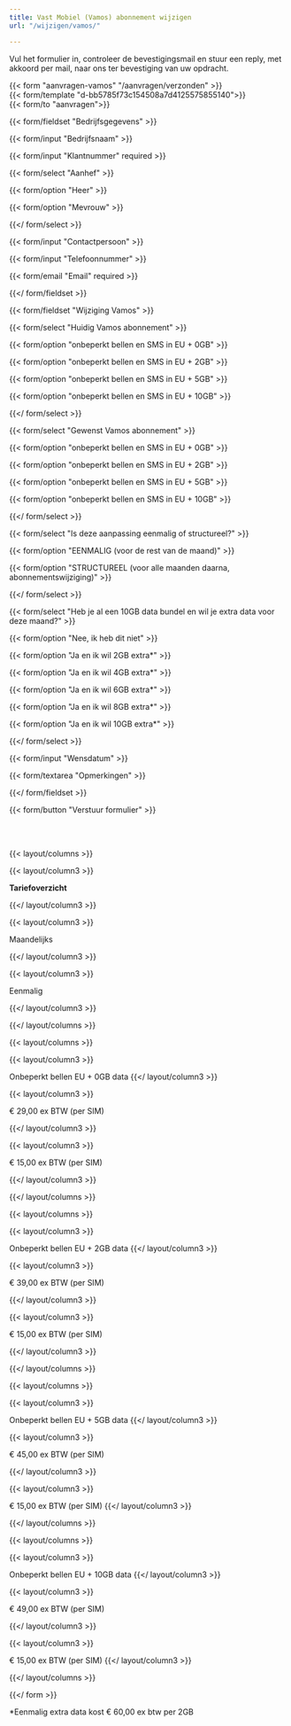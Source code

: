 ```yaml
---
title: Vast Mobiel (Vamos) abonnement wijzigen
url: "/wijzigen/vamos/"

---
```

Vul het formulier in, controleer de bevestigingsmail en stuur een reply, met akkoord per mail, naar ons ter bevestiging van uw opdracht.

{{< form "aanvragen-vamos" "/aanvragen/verzonden" >}}  
{{< form/template "d-bb5785f73c154508a7d4125575855140">}}  
{{< form/to "aanvragen">}}

{{< form/fieldset "Bedrijfsgegevens" >}}

{{< form/input "Bedrijfsnaam" >}}

{{< form/input "Klantnummer" required >}}

{{< form/select "Aanhef" >}}

{{< form/option "Heer" >}}

{{< form/option "Mevrouw" >}}

{{</ form/select >}}

{{< form/input "Contactpersoon" >}}

{{< form/input "Telefoonnummer" >}}

{{< form/email "Email" required >}}

{{</ form/fieldset >}}


{{< form/fieldset "Wijziging Vamos" >}}

{{< form/select "Huidig Vamos abonnement" >}}

{{< form/option "onbeperkt bellen en SMS in EU + 0GB" >}}

{{< form/option "onbeperkt bellen en SMS in EU + 2GB" >}}

{{< form/option "onbeperkt bellen en SMS in EU + 5GB" >}}

{{< form/option "onbeperkt bellen en SMS in EU + 10GB" >}}


{{</ form/select >}}

{{< form/select "Gewenst Vamos abonnement" >}}

{{< form/option "onbeperkt bellen en SMS in EU + 0GB" >}}

{{< form/option "onbeperkt bellen en SMS in EU + 2GB" >}}

{{< form/option "onbeperkt bellen en SMS in EU + 5GB" >}}

{{< form/option "onbeperkt bellen en SMS in EU + 10GB" >}}

{{</ form/select >}}

{{< form/select "Is deze aanpassing eenmalig of structureel?" >}}

{{< form/option "EENMALIG (voor de rest van de maand)" >}}

{{< form/option "STRUCTUREEL (voor alle maanden daarna, abonnementswijziging)" >}}

{{</ form/select >}}

{{< form/select "Heb je al een 10GB data bundel en wil je extra data voor deze maand?" >}}

{{< form/option "Nee, ik heb dit niet" >}}

{{< form/option "Ja en ik wil 2GB extra*" >}}

{{< form/option "Ja en ik wil 4GB extra*" >}}

{{< form/option "Ja en ik wil 6GB extra*" >}}

{{< form/option "Ja en ik wil 8GB extra*" >}}

{{< form/option "Ja en ik wil 10GB extra*" >}}

{{</ form/select >}}


{{< form/input "Wensdatum" >}}

{{< form/textarea "Opmerkingen" >}}

{{</ form/fieldset >}}

{{< form/button "Verstuur formulier" >}}

<br><br>

{{< layout/columns >}}

{{< layout/column3 >}}

**Tariefoverzicht**

{{</ layout/column3 >}}

{{< layout/column3 >}}

Maandelijks

{{</ layout/column3 >}}

{{< layout/column3 >}}

Eenmalig

{{</ layout/column3 >}}

{{</ layout/columns >}}

{{< layout/columns >}}

{{< layout/column3 >}}

Onbeperkt bellen EU + 0GB data
{{</ layout/column3 >}}

{{< layout/column3 >}}

€ 29,00 ex BTW (per SIM)

{{</ layout/column3 >}}

{{< layout/column3 >}}

€ 15,00 ex BTW (per SIM)

{{</ layout/column3 >}}

{{</ layout/columns >}}

{{< layout/columns >}}

{{< layout/column3 >}}

Onbeperkt bellen EU + 2GB data
{{</ layout/column3 >}}

{{< layout/column3 >}}

€ 39,00 ex BTW (per SIM)

{{</ layout/column3 >}}

{{< layout/column3 >}}

€ 15,00 ex BTW (per SIM)

{{</ layout/column3 >}}

{{</ layout/columns >}}

{{< layout/columns >}}

{{< layout/column3 >}}

Onbeperkt bellen EU + 5GB data
{{</ layout/column3 >}}

{{< layout/column3 >}}

€ 45,00 ex BTW (per SIM)

{{</ layout/column3 >}}

{{< layout/column3 >}}

€ 15,00 ex BTW (per SIM)
{{</ layout/column3 >}}

{{</ layout/columns >}}

{{< layout/columns >}}

{{< layout/column3 >}}

Onbeperkt bellen EU + 10GB data
{{</ layout/column3 >}}

{{< layout/column3 >}}

€ 49,00 ex BTW (per SIM)

{{</ layout/column3 >}}

{{< layout/column3 >}}

€ 15,00 ex BTW (per SIM)
{{</ layout/column3 >}}

{{</ layout/columns >}}

{{</ form >}}

*Eenmalig extra data kost € 60,00 ex btw per 2GB
